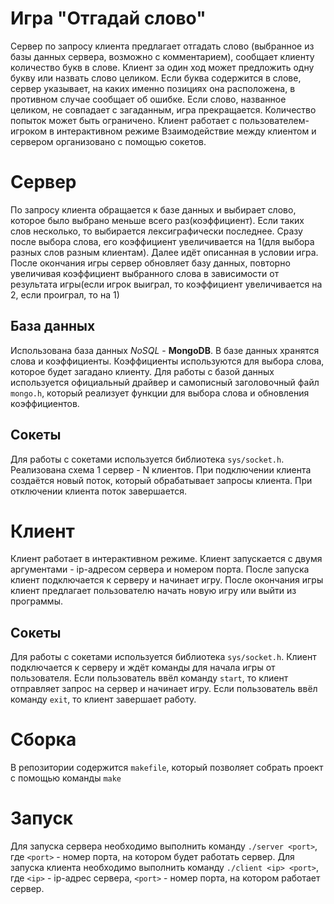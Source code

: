 # Игра "Отгадай слово"
Сервер по запросу клиента предлагает отгадать слово (выбранное из базы данных сервера, возможно с комментарием), сообщает клиенту количество букв в слове. Клиент за один ход может предложить одну букву или назвать слово целиком. Если буква содержится в слове, сервер указывает, на каких именно позициях она расположена, в противном случае сообщает об ошибке. Если слово, названное целиком, не совпадает с загаданным, игра прекращается. Количество попыток может быть ограничено. Клиент работает с пользователем-игроком в интерактивном режиме Взаимодействие между клиентом и сервером организовано с помощью сокетов.

# Сервер
По запросу клиента обращается к базе данных и выбирает слово, которое было выбрано меньше всего раз(коэффициент). Если таких слов несколько, то выбирается лексиграфически последнее. Сразу после выбора слова, его коэффициент увеличивается на 1(для выбора разных слов разным клиентам). Далее идёт описанная в условии игра. После окончания игры сервер обновляет базу данных, повторно увеличивая коэффициент выбранного слова в зависимости от результата игры(если игрок выиграл, то коэффициент увеличивается на 2, если проиграл, то на 1)
## База данных
Использована база данных _NoSQL_ - **MongoDB**. В базе данных хранятся слова и коэффициенты. Коэффициенты используются для выбора слова, которое будет загадано клиенту.
Для работы с базой данных используется официальный драйвер и самописный заголовочный файл `mongo.h`, который реализует функции для выбора слова и обновления коэффициентов.
## Сокеты
Для работы с сокетами используется библиотека `sys/socket.h`. Реализована схема 1 сервер - N клиентов. При подключении клиента создаётся новый поток, который обрабатывает запросы клиента. При отключении клиента поток завершается.

# Клиент
Клиент работает в интерактивном режиме. Клиент запускается с двумя аргументами - ip-адресом сервера и номером порта. После запуска клиент подключается к серверу и начинает игру. После окончания игры клиент предлагает пользователю начать новую игру или выйти из программы.
## Сокеты
Для работы с сокетами используется библиотека `sys/socket.h`. Клиент подключается к серверу и ждёт команды для начала игры от пользователя. Если пользователь ввёл команду `start`, то клиент отправляет запрос на сервер и начинает игру. Если пользователь ввёл команду `exit`, то клиент завершает работу.

# Сборка
В репозитории содержится `makefile`, который позволяет собрать проект с помощью команды `make`

# Запуск
Для запуска сервера необходимо выполнить команду `./server <port>`, где `<port>` - номер порта, на котором будет работать сервер.
Для запуска клиента необходимо выполнить команду `./client <ip> <port>`, где `<ip>` - ip-адрес сервера, `<port>` - номер порта, на котором работает сервер.